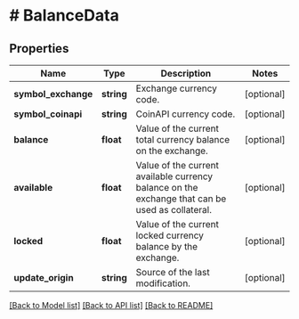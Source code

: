 # # BalanceData

## Properties

Name | Type | Description | Notes
------------ | ------------- | ------------- | -------------
**symbol_exchange** | **string** | Exchange currency code. | [optional] 
**symbol_coinapi** | **string** | CoinAPI currency code. | [optional] 
**balance** | **float** | Value of the current total currency balance on the exchange. | [optional] 
**available** | **float** | Value of the current available currency balance on the exchange that can be used as collateral. | [optional] 
**locked** | **float** | Value of the current locked currency balance by the exchange. | [optional] 
**update_origin** | **string** | Source of the last modification. | [optional] 

[[Back to Model list]](../../README.md#documentation-for-models) [[Back to API list]](../../README.md#documentation-for-api-endpoints) [[Back to README]](../../README.md)


